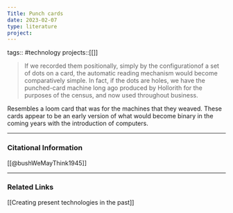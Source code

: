 ```yaml
---
Title: Punch cards
date: 2023-02-07
type: literature
project:
---
```

tags:: #technology 
projects::[[]]

> If we recorded them positionally, simply by the configurationof a set of dots on a card, the automatic reading mechanism would become comparatively simple. In fact, if the dots are holes, we have the punched-card machine long ago produced by Hollorith for the purposes of the census, and now used throughout business.

Resembles a loom card that was for the machines that they weaved. These cards appear to be an early version of what would become binary in the coming years with the introduction of computers.

---
### Citational Information

[[@bushWeMayThink1945]]

---

### Related Links

[[Creating present technologies in the past]]